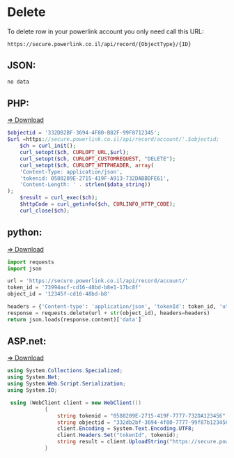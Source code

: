 # Delete

To delete row in your powerlink account you only need call this URL:

```
https://secure.powerlink.co.il/api/record/{ObjectType}/{ID}
```

## JSON: 

```javascript
no data
```

## PHP:
<a href="https://github.com/powerlink/Rest-API/blob/master/Delete/delete-php.php">=> Download</a>

```php
$objectid = '332DB2BF-3694-4F80-B82F-99F8712345';		
$url =https://secure.powerlink.co.il/api/record/account/'.$objectid;
    $ch = curl_init();
    curl_setopt($ch, CURLOPT_URL,$url);
    curl_setopt($ch, CURLOPT_CUSTOMREQUEST, "DELETE");
	curl_setopt($ch, CURLOPT_HTTPHEADER, array(                                                                          
    'Content-Type: application/json',
    'tokenid: 0588209E-2715-419F-A913-732DABBDFE61',                                                                                
    'Content-Length: ' . strlen($data_string))                                                                       
); 
    $result = curl_exec($ch);
    $httpCode = curl_getinfo($ch, CURLINFO_HTTP_CODE);
    curl_close($ch);
```

## python:
<a href="https://github.com/powerlink/Rest-API/blob/master/Delete/delete-python.py">=> Download</a>

```python
import requests
import json

url = 'https://secure.powerlink.co.il/api/record/account/'
token_id = '73994acf-cd16-48bd-b8e1-17bc8f'
object_id = '12345f-cd16-48bd-b8'

headers = {'Content-type': 'application/json', 'tokenId': token_id, 'utc_time' : str(1)}
response = requests.delete(url + str(object_id), headers=headers)
return json.loads(response.content)['data']
```

## ASP.net:
<a href="https://github.com/powerlink/Rest-API/blob/master/Delete/delete-c/cs">=> Download</a>

```c#
using System.Collections.Specialized;
using System.Net;
using System.Web.Script.Serialization;
using System.IO;

 using (WebClient client = new WebClient())
            {
                string tokenid = "0588209E-2715-419F-7777-732DA123456"; 
                string objectid = "332db2bf-3694-4f80-7777-99f87b123456";
                client.Encoding = System.Text.Encoding.UTF8;
                client.Headers.Set("tokenId", tokenid);
                string result = client.UploadString("https://secure.powerlink.co.il/api/record/account/" + objectid, "DELETE", "");
            }
```
